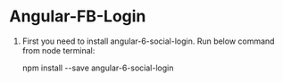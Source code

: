 # Angular-FB-Login

1. First you need to install angular-6-social-login. Run below command from node terminal:

    npm install --save angular-6-social-login
